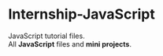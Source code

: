 # Internship-JavaScript
JavaScript tutorial files. </br>
All **JavaScript** files and **mini projects**.
